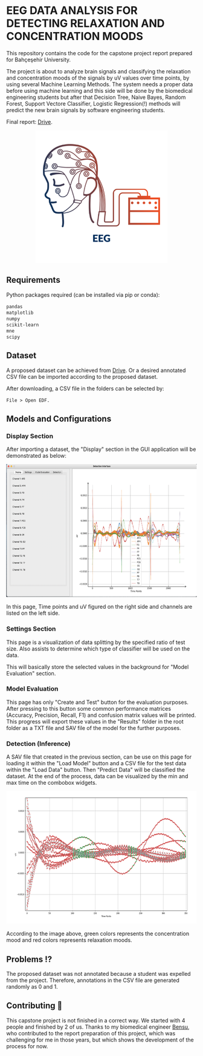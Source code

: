 
# EEG DATA ANALYSIS FOR DETECTING RELAXATION AND CONCENTRATION MOODS

This repository contains the code for the capstone project report prepared for Bahçeşehir University. 

The project is about to analyze brain signals and classifying the relaxation and concentration moods of the 
signals by uV values over time points, by using several Machine Learning Methods. The system needs a proper data before using machine 
learning and this side will be done by the biomedical engineering students but after that Decision Tree, Naive Bayes, Random Forest, Support Vectore Classifier, 
Logistic Regression(!) methods will predict the new brain signals by software engineering students. 

Final report: [Drive](https://drive.google.com/file/d/1MimqVru68EP0wyVIlX9eh4k5CVHeSH6u/view?usp=sharing).

<p align="center"><img src="etc/eeg.png" height="350"></p>


## Requirements

Python packages required (can be installed via pip or conda):

``` 
pandas
matplotlib
numpy
scikit-learn
mne
scipy
```

## Dataset

A proposed dataset can be achieved from [Drive](https://drive.google.com/drive/folders/1jxrOjBpI5nOyrV9Z9kyRgtqHT4RoYBmi?usp=sharing).
Or a desired annotated CSV file can be imported according to the proposed dataset.

After downloading, a CSV file in the folders can be selected by:
``` open edf
File > Open EDF.
```

## Models and Configurations

### Display Section
After importing a dataset, the "Display" section in the GUI application will be demonstrated as below:

<p align="center"><img src="etc/ss1.png" height="350"></p>

In this page, Time points and uV figured on the right side and channels are listed on the left side.

### Settings Section

This page is a visualization of data splitting by the specified ratio of test size. 
Also assists to determine which type of classifier will be used on the data.

This will basically store the selected values in the background for "Model Evaluation" section.

### Model Evaluation

This page has only "Create and Test" button for the evaluation purposes. After pressing to this button
some common performance matrices (Accuracy, Precision, Recall, F1) and confusion matrix values will be printed.
This progress will export these values in the "Results" folder in the root folder as a TXT file and SAV
file of the model for the further purposes.

### Detection (Inference)

A SAV file that created in the previous section, can be use on this page for loading it within the 
"Load Model" button and a CSV file for the test data within the "Load Data" button. Then "Predict Data"
will be classified the dataset. At the end of the process, data can be visualized by the min and max time
on the combobox widgets.

<p align="center"><img src="etc/result.png" height="350"></p>

According to the image above, green colors represents the concentration mood and red colors represents relaxation moods.

## Problems :interrobang:
The proposed dataset was not annotated because a student was expelled from the project. Therefore, annotations in the CSV file
are generated randomly as 0 and 1. 

## Contributing :orange_heart:
This capstone project is not finished in a correct way. We started with 4 people and finished by 2 of us.
Thanks to my biomedical engineer [Bensu](https://www.researchgate.net/profile/Bensu-Sengel), who contributed to the report preparation of 
this project, which was challenging for me in those years, but which shows the development 
of the process for now.

